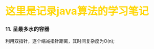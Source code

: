 
# <font color='gold' size=6px>这里是记录java算法的学习笔记</font>

### 11. 呈最多水的容器
利用双指针，逐个缩减指针距离，其时间复杂度为O(n);
